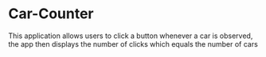 # Car-Counter
This application allows users to click a button whenever a car is observed, the app then displays the number of clicks which equals the number of cars

